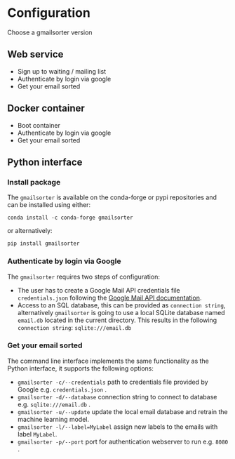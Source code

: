 # Configuration 
Choose a gmailsorter version 

## Web service 
- Sign up to waiting / mailing list 
- Authenticate by login via google 
- Get your email sorted

## Docker container 
- Boot container 
- Authenticate by login via google 
- Get your email sorted

## Python interface

### Install package 
The `gmailsorter` is available on the conda-forge or pypi repositories and can be installed using either:
```
conda install -c conda-forge gmailsorter
```
or alternatively: 
```
pip install gmailsorter
```

### Authenticate by login via Google
The `gmailsorter` requires two steps of configuration:
* The user has to create a Google Mail API credentials file `credentials.json` following the 
  [Google Mail API documentation](https://support.google.com/googleapi/answer/6158862). 
* Access to an SQL database, this can be provided as `connection string`, alternatively `gmailsorter` is going to use
  a local SQLite database named `email.db` located in the current directory. This results in the following 
  `connection string`: `sqlite:///email.db`

### Get your email sorted 
The command line interface implements the same functionality as the Python interface, it supports the following options: 

- `gmailsorter -c/--credentials` path to credentials file provided by Google e.g. `credentials.json` .  
- `gmailsorter -d/--database` connection string to connect to database e.g. `sqlite:///email.db` .
- `gmailsorter -u/--update` update the local email database and retrain the machine learning model.  
- `gmailsorter -l/--label=MyLabel` assign new labels to the emails with label `MyLabel`.
- `gmailsorter -p/--port` port for authentication webserver to run e.g. `8080` .


